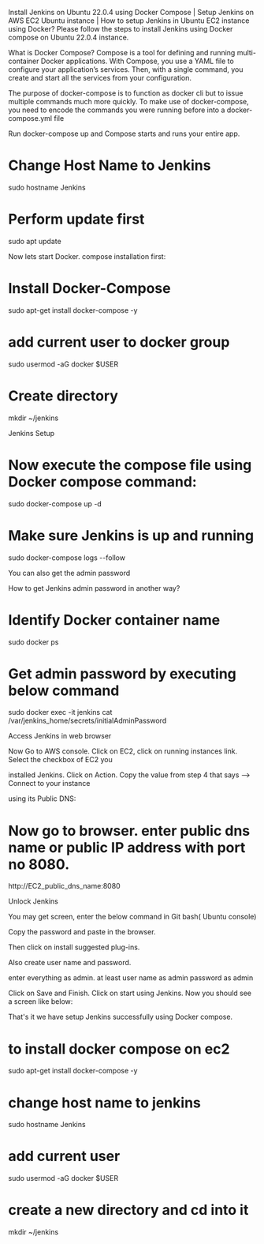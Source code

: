 Install Jenkins on Ubuntu 22.0.4 using Docker Compose | Setup Jenkins on AWS EC2 Ubuntu instance | How to setup Jenkins in Ubuntu EC2 instance using Docker?
Please follow the steps to install Jenkins using Docker compose on Ubuntu 22.0.4 instance. 

What is Docker Compose?
Compose is a tool for defining and running multi-container Docker applications. With Compose, you use a YAML file to configure your application’s services. Then, with a single command, you create and start all the services from your configuration.
 
The purpose of docker-compose is to function as docker cli but to issue multiple commands much more quickly. To make use of docker-compose, you need to encode the commands you were running before into a docker-compose.yml file
 
Run docker-compose up and Compose starts and runs your entire app.

# Change Host Name to Jenkins

 sudo hostname Jenkins

# Perform update first

sudo apt update

Now lets start Docker. compose installation first:

# Install Docker-Compose

sudo apt-get install docker-compose -y

# add current user to docker group

sudo usermod -aG docker $USER

# Create directory

mkdir ~/jenkins

Jenkins Setup

# Now execute the compose file using Docker compose command:

sudo docker-compose up -d 




# Make sure Jenkins is up and running

sudo docker-compose logs --follow

You can also get the admin password



How to get Jenkins admin password in another way?

# Identify Docker container name

sudo docker ps



# Get admin password by executing below command


sudo docker exec -it jenkins cat /var/jenkins_home/secrets/initialAdminPassword



Access Jenkins in web browser

Now Go to AWS console. Click on EC2, click on running instances link. Select the checkbox of EC2 you 

installed Jenkins. Click on Action. Copy the value from step 4 that says --> Connect to your instance 

using its Public DNS:


# Now go to browser. enter public dns name or public IP address with port no 8080.

http://EC2_public_dns_name:8080

Unlock Jenkins

You may get screen, enter the below command in Git bash( Ubuntu console)


Copy the password and paste in the browser.

Then click on install suggested plug-ins. 

Also create user name and password.

enter everything as admin. at least user name as admin password as admin

Click on Save and Finish. Click on start using Jenkins. Now you should see a screen like below:




That's it we have setup Jenkins successfully using Docker compose. 



# to install docker compose on ec2
sudo apt-get install docker-compose -y
# change host name to jenkins
sudo hostname Jenkins
# add current user
sudo usermod -aG docker $USER
# create a new directory and cd into it
mkdir ~/jenkins